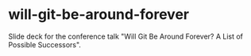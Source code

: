 # will-git-be-around-forever

Slide deck for the conference talk &#34;Will Git Be Around Forever? A List of Possible Successors&#34;.